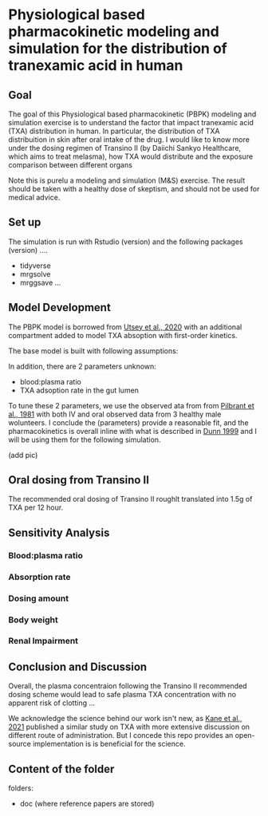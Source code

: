 # Physiological based pharmacokinetic modeling and simulation for the distribution of tranexamic acid in human

## Goal

The goal of this Physiological based pharmacokinetic (PBPK) modeling and simulation exercise is to understand the factor that impact tranexamic acid (TXA) distribution in human. In particular, the distribution of TXA distribuition in skin after oral intake of the drug. I would like to know more under the dosing regimen of Transino II (by Daiichi Sankyo Healthcare, which aims to treat melasma), how TXA would distribute and the exposure comparison between different organs

Note this is purelu a modeling and simulation (M&S) exercise. The result should be taken with a healthy dose of skeptism, and should not be used for medical advice. 

## Set up

The simulation is run with Rstudio (version) and the following packages (version) ....

- tidyverse
- mrgsolve
- mrggsave
...

## Model Development

The PBPK model is borrowed from [Utsey et al., 2020](https://dmd.aspetjournals.org/content/48/10/903) with an additional compartment added to model TXA absoption with first-order kinetics. 

The base model is built with following assumptions: 


In addition, there are 2 parameters unknown: 

- blood:plasma ratio
- TXA adsoption rate in the gut lumen

To tune these 2 parameters, we use the observed ata from from [Pilbrant et al., 1981](https://pubmed.ncbi.nlm.nih.gov/7308275/) with both IV and oral observed data from 3 healthy male wolunteers. I conclude the (parameters) provide a reasonable fit, and the pharmacokinetics is overall inline with what is described in [Dunn 1999](https://pubmed.ncbi.nlm.nih.gov/10400410/) and I will be using them for the following simulation. 

(add pic)


## Oral dosing from Transino II

The recommended oral dosing of Transino II roughlt translated into 1.5g of TXA per 12 hour. 

## 


## Sensitivity Analysis

### Blood:plasma ratio

### Absorption rate

### Dosing amount

### Body weight

### Renal Impairment

## Conclusion and Discussion

Overall, the plasma concentraion following the Transino II recommended dosing scheme would lead to safe plasma TXA concentration with no apparent risk of clotting ...


We acknowledge the science behind our work isn't new, as [Kane et al., 2021](https://pubmed.ncbi.nlm.nih.gov/34087356/) published a similar study on TXA with more extensive discussion on different route of administration. But I concede this repo provides an open-source implementation is is beneficial for the science. 

## Content of the folder

folders: 

- doc (where reference papers are stored)
